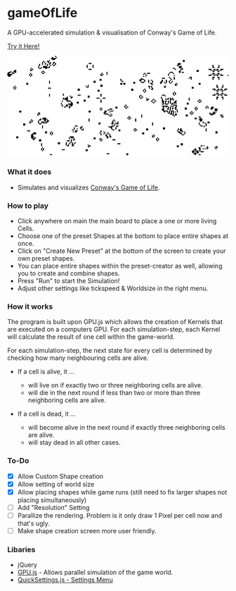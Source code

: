 # gameOfLife
A GPU-accelerated simulation & visualisation of Conway's Game of Life.

[Try it Here!](https://bewelge.github.io/gameOfLife/)

![Image of GameOfLife](https://github.com/Bewelge/GameOfLife/blob/master/img/ConwayScreenshot.png)

### What it does

* Simulates and visualizes [Conway's Game of Life](https://en.wikipedia.org/wiki/Conway%27s_Game_of_Life).

### How to play


* Click anywhere on main the main board to place a one or more living Cells.
* Choose one of the preset Shapes at the bottom to place entire shapes at once.
* Click on "Create New Preset" at the bottom of the screen to create your own preset shapes.
* You can place entire shapes within the preset-creator as well, allowing you to create and combine shapes.
* Press "Run" to start the Simulation!
* Adjust other settings like tickspeed & Worldsize in the right menu.

### How it works

The program is built upon GPU.js which allows the creation of Kernels that are executed on a computers GPU. 
For each simulation-step, each Kernel will calculate the result of one cell within the game-world. 

For each simulation-step, the next state for every cell is determined by checking how many neighbouring cells are alive. 

 * If a cell is alive, it ...
    * will live on if exactly two or three neighboring cells are alive.
    * will die in the next round if less than two or more than three neighboring cells are alive.
    
 * If a cell is dead, it ...
    * will become alive in the next round if exactly three neighboring cells are alive.
    * will stay dead in all other cases.

### To-Do

- [x] Allow Custom Shape creation
- [x] Allow setting of world size
- [x] Allow placing shapes while game runs (still need to fix larger shapes not placing simultaneously)
- [ ] Add "Resolution" Setting
- [ ] Parallize the rendering. Problem is it only draw 1 Pixel per cell now and that's ugly.
- [ ] Make shape creation screen more user friendly.

### Libaries
* jQuery
* [GPU.js](gpu.rocks) - Allows parallel simulation of the game world.
* [QuickSettings.js - Settings Menu](https://github.com/bit101/quicksettings)

